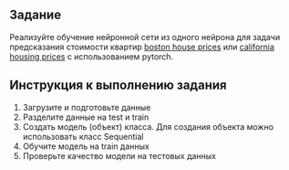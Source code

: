 ## Задание
Реализуйте обучение нейронной сети из одного нейрона для задачи предсказания стоимости квартир [boston house prices](!https://github.com/KBAHTNET/ai_learning/blob/main/Linear%20regression/Boston%20House%20Prices.csv) или [california housing prices](!) с использованием pytorch.

## Инструкция к выполнению задания

1. Загрузите и подготовьте данные
2. Разделите данные на test и train
3. Создать модель (объект) класса. Для создания объекта можно использовать класс Sequential
4. Обучите модель на train данных
5. Проверьте качество модели на тестовых данных
